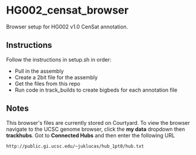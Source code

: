 # HG002_censat_browser
Browser setup for HG002 v1.0 CenSat annotation.

## Instructions
Follow the instructions in setup.sh in order:
* Pull in the assembly
* Create a 2bit file for the assembly
* Get the files from this repo
* Run code in track_builds to create bigbeds for each annotation file

## Notes
This browser's files are currently stored on Courtyard. To view the browser navigate to the UCSC genome browser, click the **my data** dropdown then **trackhubs**. Got to **Connected Hubs** and then enter the following URL
```
http://public.gi.ucsc.edu/~juklucas/hub_1pt0/hub.txt
```